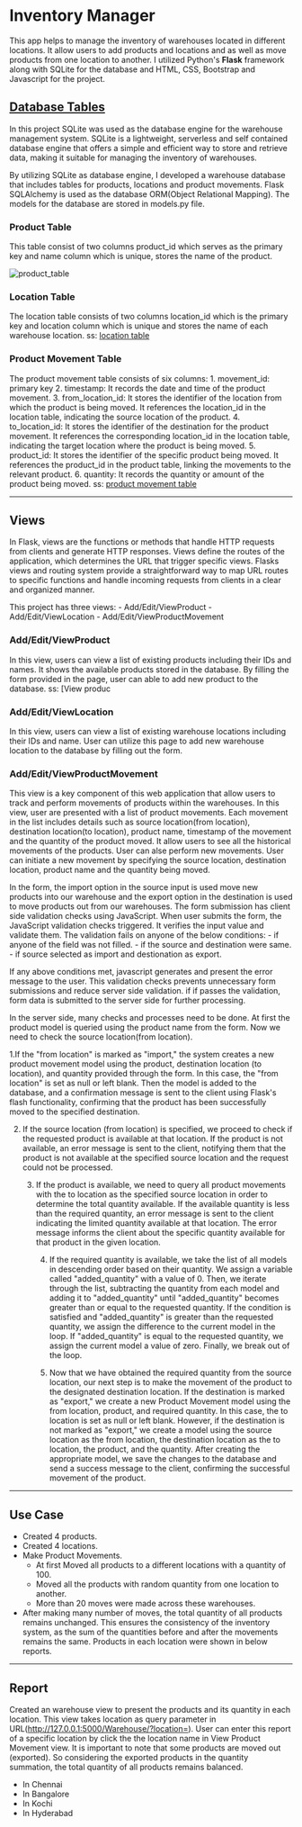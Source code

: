 # **Inventory Manager**

This app helps to manage the inventory of warehouses located in different locations. It allow users to add products and locations and as well as move products from one location to another. I utilized Python's **Flask** framework along with SQLite for the database and HTML, CSS, Bootstrap and Javascript for the project.

## [**Database Tables**](https://github.com/Poova53/Inventory_Manager_Using_Flask/tree/main/instance)

In this project SQLite was used as the database engine for the warehouse management system. SQLite is a lightweight, serverless and self contained database engine that offers a simple and efficient way to store and retrieve data, making it suitable for managing the inventory of warehouses.

By utilizing SQLite as database engine, I developed a warehouse database that includes tables for products, locations and product movements. Flask SQLAlchemy is used as the database ORM(Object Relational Mapping). The models for the database are stored in models.py file.

### Product Table

This table consist of two columns product_id which serves as the primary key and name column which is unique, stores the name of the product.

![product_table](https://github.com/Poova53/Inventory_Manager_Using_Flask/assets/75072789/867691af-1138-4779-939c-23a793a5c7d9)

### Location Table

The location table consists of two columns location_id which is the primary key and location column which is unique and stores the name of each warehouse location.
ss: [location table](https://github.com/Poova53/Inventory_Manager_Using_Flask/blob/main/screenshots/location_table.jpg)

### Product Movement Table

The product movement table consists of six columns:
    1. movement_id: primary key
    2. timestamp: It records the date and time of the product movement.
    3. from_location_id: It stores the identifier of the location from which the product is being moved. It references the location_id in the location table, indicating the source location of the product.
    4. to_location_id: It stores the identifier of the destination for the product movement. It references the corresponding location_id in the location table, indicating the target location where the product is being moved.
    5. product_id: It stores the identifier of the specific product being moved. It references the product_id in the product table, linking the movements to the relevant product.
    6. quantity: It records the quantity or amount of the product being moved.
ss: [product movement table](https://github.com/Poova53/Inventory_Manager_Using_Flask/blob/main/screenshots/product_movement_table.jpg)

---

## **Views**

In Flask, views are the functions or methods that handle HTTP requests from clients and generate HTTP responses. Views define the routes of the application, which determines the URL that trigger specific views. Flasks views and routing system provide a straightforward way to map URL routes to specific functions and handle incoming requests from clients in a clear and organized manner.

This project has three views:
        - Add/Edit/ViewProduct
        - Add/Edit/ViewLocation
        - Add/Edit/ViewProductMovement

### Add/Edit/ViewProduct

In this view, users can view a list of existing products including their IDs and names. It shows the available products stored in the database. By filling the form provided in the page, user can able to add new product to the database.
ss: [View produc

### Add/Edit/ViewLocation

In this view, users can view a list of existing warehouse locations including their IDs and name. User can utilize this page to add new warehouse location to the database by filling out the form.

### Add/Edit/ViewProductMovement

This view is a key component of this web application that allow users to track and perform movements of products within the warehouses. In this view, user are presented with a list of product movements. Each movement in the list includes details such as source location(from location), destination location(to location), product name, timestamp of the movement and the quantity of the product moved. It allow users to see all the historical movements of the products. User can alse perform new movements. User can initiate a new movement by specifying the source location, destination location, product name and the quantity being moved.

In the form, the import option in the source input is used move new products into our warehouse and the export option in the destination is used to move products out from our warehouses. The form submission has client side validation checks using JavaScript. When user submits the form, the JavaScript validation checks triggered. It verifies the input value and validate them. The validation fails on anyone of the below conditions:
        - if anyone of the field was not filled.
        - if the source and destination were same.
        - if source selected as import and destionation as export.

If any above conditions met, javascript generates and present the error message to the user. This validation checks prevents unnecessary form submissions and reduce server side validation. if if passes the validation, form data is submitted to the server side for further processing.

In the server side, many checks and processes need to be done. At first the product model is queried using the product name from the form. Now we need to check the source location(from location).

1.If the "from location" is marked as "import," the system creates a new product movement model using the product, destination location (to location), and quantity provided through the form. In this case, the "from location" is set as null or left blank. Then the model is added to the database, and a confirmation message is sent to the client using Flask's flash functionality, confirming that the product has been successfully moved to the specified destination.

2. If the source location (from location) is specified, we proceed to check if the requested product is available at that location. If the product is not available, an error message is sent to the client, notifying them that the product is not available at the specified source location and the request could not be processed.

   3. If the product is available, we need to query all product movements with the to location as the specified source location in order to determine the total quantity available. If the available quantity is less than the required quantity, an error message is sent to the client indicating the limited quantity available at that location. The error message informs the client about the specific quantity available for that product in the given location.

        4. If the required quantity is available, we take the list of all models in descending order based on their quantity. We assign a variable called "added_quantity" with a value of 0. Then, we iterate through the list, subtracting the quantity from each model and adding it to "added_quantity" until "added_quantity" becomes greater than or equal to the requested quantity. If the condition is satisfied and "added_quantity" is greater than the requested quantity, we assign the difference to the current model in the loop. If "added_quantity" is equal to the requested quantity, we assign the current model a value of zero. Finally, we break out of the loop.

        5. Now that we have obtained the required quantity from the source location, our next step is to make the movement of the product to the designated destination location. If the destination is marked as "export," we create a new Product Movement model using the from location, product, and required quantity. In this case, the to location is set as null or left blank. However, if the destination is not marked as "export," we create a model using the source location as the from location, the destination location as the to location, the product, and the quantity. After creating the appropriate model, we save the changes to the database and send a success message to the client, confirming the successful movement of the product.

---

## **Use Case**

- Created 4 products.
- Created 4 locations.
- Make Product Movements.
  - At first Moved all products to a different locations with a quantity of 100.
  - Moved all the products with random quantity from one location to another.
  - More than 20 moves were made across these warehouses.
- After making many number of moves, the total quantity of all products remains unchanged. This ensures the consistency of the inventory system, as the sum of the quantities before and after the movements remains the same. Products in each location were shown in below reports.

---

## **Report**

Created an warehouse view to present the products and its quantity in each location. This view takes location as query parameter in URL(http://127.0.0.1:5000/Warehouse/?location=<location name>). User can enter this report of a specific location by click the the location name in View Product Movement view. It is important to note that some products are moved out (exported). So considering the exported products in the quantity summation, the total quantity of all products remains balanced.

- In Chennai
- In Bangalore
- In Kochi
- In Hyderabad
